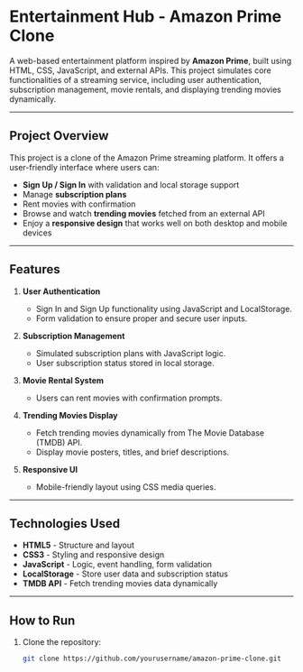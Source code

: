 # Entertainment Hub - Amazon Prime Clone

A web-based entertainment platform inspired by **Amazon Prime**, built using HTML, CSS, JavaScript, and external APIs. This project simulates core functionalities of a streaming service, including user authentication, subscription management, movie rentals, and displaying trending movies dynamically.

---

## Project Overview

This project is a clone of the Amazon Prime streaming platform. It offers a user-friendly interface where users can:

- **Sign Up / Sign In** with validation and local storage support  
- Manage **subscription plans**  
- Rent movies with confirmation  
- Browse and watch **trending movies** fetched from an external API  
- Enjoy a **responsive design** that works well on both desktop and mobile devices  

---

## Features

1. **User Authentication**  
   - Sign In and Sign Up functionality using JavaScript and LocalStorage.  
   - Form validation to ensure proper and secure user inputs.

2. **Subscription Management**  
   - Simulated subscription plans with JavaScript logic.  
   - User subscription status stored in local storage.

3. **Movie Rental System**  
   - Users can rent movies with confirmation prompts.

4. **Trending Movies Display**  
   - Fetch trending movies dynamically from The Movie Database (TMDB) API.  
   - Display movie posters, titles, and brief descriptions.

5. **Responsive UI**  
   - Mobile-friendly layout using CSS media queries.

---

## Technologies Used

- **HTML5** - Structure and layout  
- **CSS3** - Styling and responsive design  
- **JavaScript** - Logic, event handling, form validation  
- **LocalStorage** - Store user data and subscription status  
- **TMDB API** - Fetch trending movies data dynamically  

---

## How to Run

1. Clone the repository:
   ```bash
   git clone https://github.com/yourusername/amazon-prime-clone.git
